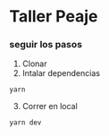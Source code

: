 # Taller Peaje

### seguir los pasos

1. Clonar
2. Intalar dependencias
```
yarn
```
3. Correr en local
```
yarn dev
```